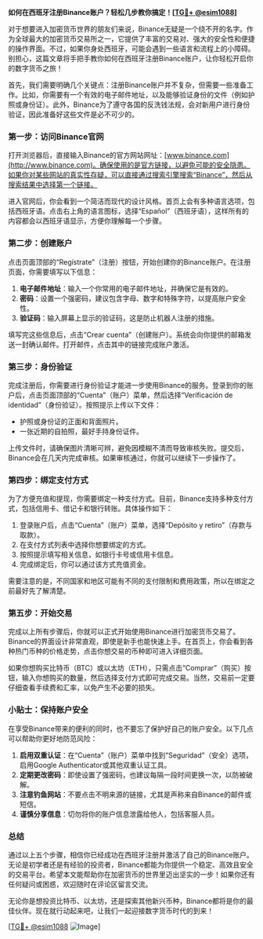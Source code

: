 **如何在西班牙注册Binance账户？轻松几步教你搞定！[[TG💪+ @esim1088](https://t.me/s/esim1088)]**

对于想要进入加密货币世界的朋友们来说，Binance无疑是一个绕不开的名字。作为全球最大的加密货币交易所之一，它提供了丰富的交易对、强大的安全性和便捷的操作界面。不过，如果你身处西班牙，可能会遇到一些语言和流程上的小障碍。别担心，这篇文章将手把手教你如何在西班牙注册Binance账户，让你轻松开启你的数字货币之旅！

首先，我们需要明确几个关键点：注册Binance账户并不复杂，但需要一些准备工作。比如，你需要有一个有效的电子邮件地址，以及能够验证身份的文件（例如护照或身份证）。此外，Binance为了遵守各国的反洗钱法规，会对新用户进行身份验证，因此准备好这些文件是必不可少的。

### 第一步：访问Binance官网

打开浏览器后，直接输入Binance的官方网站网址：[www.binance.com](http://www.binance.com)。确保使用的是官方链接，以避免可能的安全隐患。如果你对某些网站的真实性存疑，可以直接通过搜索引擎搜索“Binance”，然后从搜索结果中选择第一个链接。

进入官网后，你会看到一个简洁而现代的设计风格。首页上会有多种语言选项，包括西班牙语。点击右上角的语言图标，选择“Español”（西班牙语），这样所有的内容都会以西班牙语显示，方便你理解每一个步骤。

### 第二步：创建账户

点击页面顶部的“Regístrate”（注册）按钮，开始创建你的Binance账户。在注册页面，你需要填写以下信息：

1. **电子邮件地址**：输入一个你常用的电子邮件地址，并确保它是有效的。
2. **密码**：设置一个强密码，建议包含字母、数字和特殊字符，以提高账户安全性。
3. **验证码**：输入屏幕上显示的验证码，这是防止机器人注册的措施。

填写完这些信息后，点击“Crear cuenta”（创建账户）。系统会向你提供的邮箱发送一封确认邮件。打开邮件，点击其中的链接完成账户激活。

### 第三步：身份验证

完成注册后，你需要进行身份验证才能进一步使用Binance的服务。登录到你的账户后，点击页面顶部的“Cuenta”（账户）菜单，然后选择“Verificación de identidad”（身份验证）。按照提示上传以下文件：

- 护照或身份证的正面和背面照片。
- 一张近期的自拍照，最好手持身份证件。

上传文件时，请确保图片清晰可辨，避免因模糊不清而导致审核失败。提交后，Binance会在几天内完成审核。如果审核通过，你就可以继续下一步操作了。

### 第四步：绑定支付方式

为了方便充值和提现，你需要绑定一种支付方式。目前，Binance支持多种支付方式，包括信用卡、借记卡和银行转账。具体操作如下：

1. 登录账户后，点击“Cuenta”（账户）菜单，选择“Depósito y retiro”（存款与取款）。
2. 在支付方式列表中选择你想要绑定的方式。
3. 按照提示填写相关信息，如银行卡号或信用卡信息。
4. 完成绑定后，你可以通过该方式充值资金。

需要注意的是，不同国家和地区可能有不同的支付限制和费用政策，所以在绑定之前最好先了解清楚。

### 第五步：开始交易

完成以上所有步骤后，你就可以正式开始使用Binance进行加密货币交易了。Binance的界面设计非常直观，即使是新手也能快速上手。在首页上，你会看到各种热门币种的价格走势，点击你想交易的币种即可进入详细页面。

如果你想购买比特币（BTC）或以太坊（ETH），只需点击“Comprar”（购买）按钮，输入你想购买的数量，然后选择支付方式即可完成交易。当然，交易前一定要仔细查看手续费和汇率，以免产生不必要的损失。

### 小贴士：保持账户安全

在享受Binance带来的便利的同时，也不要忘了保护好自己的账户安全。以下几点可以帮助你更好地防范风险：

1. **启用双重认证**：在“Cuenta”（账户）菜单中找到“Seguridad”（安全）选项，启用Google Authenticator或其他双重认证工具。
2. **定期更改密码**：即使设置了强密码，也建议每隔一段时间更换一次，以防被破解。
3. **注意钓鱼网站**：不要点击不明来源的链接，尤其是声称来自Binance的邮件或短信。
4. **谨慎分享信息**：切勿将你的账户信息泄露给他人，包括客服人员。

### 总结

通过以上五个步骤，相信你已经成功在西班牙注册并激活了自己的Binance账户。无论是初学者还是有经验的投资者，Binance都能为你提供一个稳定、高效且安全的交易平台。希望本文能帮助你在加密货币的世界里迈出坚实的一步！如果你还有任何疑问或困惑，欢迎随时在评论区留言交流。

无论你是想投资比特币、以太坊，还是探索其他新兴币种，Binance都将是你的最佳伙伴。现在就行动起来吧，让我们一起迎接数字货币时代的到来！

[[TG💪+ @esim1088](https://t.me/s/esim1088) ![Image](https://i.postimg.cc/4NQfJmqS/Snipaste-2025-05-13-00-14-12.png)]